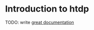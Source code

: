 # Introduction to htdp

TODO: write [great documentation](http://jacobian.org/writing/what-to-write/)
